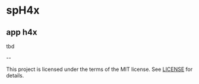 # spH4x

## app h4x

tbd

--

This project is licensed under the terms of the MIT license. See [LICENSE](LICENSE) for details.

